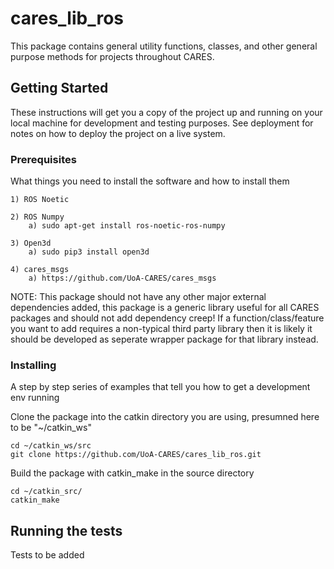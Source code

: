 # cares_lib_ros
This package contains general utility functions, classes, and other general purpose methods for projects throughout CARES. 

## Getting Started

These instructions will get you a copy of the project up and running on your local machine for development and testing purposes. See deployment for notes on how to deploy the project on a live system.

### Prerequisites

What things you need to install the software and how to install them

```
1) ROS Noetic

2) ROS Numpy
	a) sudo apt-get install ros-noetic-ros-numpy

3) Open3d
	a) sudo pip3 install open3d

4) cares_msgs
	a) https://github.com/UoA-CARES/cares_msgs
```

NOTE: This package should not have any other major external dependencies added, this package is a generic library useful for all CARES packages and should not add dependency creep! If a function/class/feature you want to add requires a non-typical third party library then it is likely it should be developed as seperate wrapper package for that library instead.

### Installing

A step by step series of examples that tell you how to get a development env running

Clone the package into the catkin directory you are using, presumned here to be "~/catkin_ws"

```
cd ~/catkin_ws/src
git clone https://github.com/UoA-CARES/cares_lib_ros.git
```

Build the package with catkin_make in the source directory

```
cd ~/catkin_src/
catkin_make
```

## Running the tests

Tests to be added
